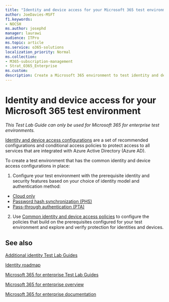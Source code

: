 ```yaml
---
title: "Identity and device access for your Microsoft 365 test environment"
author: JoeDavies-MSFT
f1.keywords:
- NOCSH
ms.author: josephd
manager: laurawi
audience: ITPro
ms.topic: article
ms.service: o365-solutions
localization_priority: Normal
ms.collection: 
- M365-subscription-management
- Strat_O365_Enterprise
ms.custom:
description: Create a Microsoft 365 environment to test identity and device access.
---
```


# Identity and device access for your Microsoft 365 test environment

*This Test Lab Guide can only be used for Microsoft 365 for enterprise test environments.*

[Identity and device access configurations](../security/office-365-security/microsoft-365-policies-configurations.md) are a set of recommended configurations and conditional access policies to protect access to all services that are integrated with Azure Active Directory (Azure AD).

To create a test environment that has the common identity and device access configurations in place:

1. Configure your test environment with the prerequisite identity and security features based on your choice of identity model and authentication method:

  - [Cloud only](cloud-only-prereqs-m365-test-environment.md)
  - [Password hash synchronization (PHS)](phs-prereqs-m365-test-environment.md)
  - [Pass-through authentication (PTA)](pta-prereqs-m365-test-environment.md)

2. Use [Common identity and device access policies](identity-access-policies.md) to configure the policies that build on the prerequisites configured for your test environment and explore and verify protection for identities and devices.

## See also

[Additional identity Test Lab Guides](m365-enterprise-test-lab-guides.md#identity)

[Identity roadmap](identity-roadmap-microsoft-365.md)

[Microsoft 365 for enterprise Test Lab Guides](m365-enterprise-test-lab-guides.md)

[Microsoft 365 for enterprise overview](microsoft-365-overview.md)

[Microsoft 365 for enterprise documentation](https://docs.microsoft.com/microsoft-365-enterprise/)

